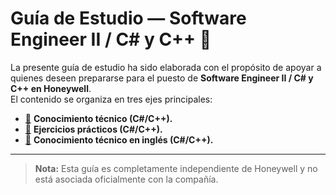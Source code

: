 # Guía de Estudio — Software Engineer II / C# y C++ :bee:

La presente guía de estudio ha sido elaborada con el propósito de apoyar a quienes deseen prepararse para el puesto de **Software Engineer II / C# y C++ en Honeywell**.  
El contenido se organiza en tres ejes principales:

- [:link:](./01%20-%20ConocimientoTecnico/00%20-%20Inicio.md) **Conocimiento técnico (C#/C++).**
- [:link:](./02%20-%20EjerciciosPracticos/00%20-%20Inicio.md) **Ejercicios prácticos (C#/C++).**
- [:link:](./03%20-%20TechnicKnolagde/00%20-%20Inicio.md) **Conocimiento técnico en inglés (C#/C++).**

---

> **Nota:** Esta guía es completamente independiente de Honeywell y no está asociada oficialmente con la compañía.
